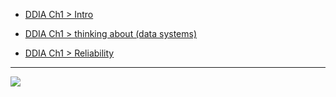 - [DDIA Ch1 > Intro](DDIA%20Ch1%20>%20Intro.md)

- [DDIA Ch1 > thinking about (data systems)](DDIA%20Ch1%20>%20thinking%20about%20(data%20systems).md)

- [DDIA Ch1 > Reliability](DDIA%20Ch1%20>%20Reliability.md)

---

![](0422161503.png)